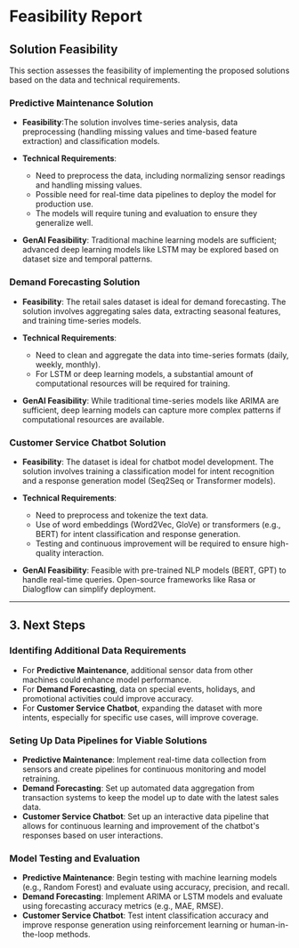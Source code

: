 # Feasibility Report

## Solution Feasibility
This section assesses the feasibility of implementing the proposed solutions based on the data and technical requirements.

### Predictive Maintenance Solution

- **Feasibility**:The solution involves time-series analysis, data preprocessing (handling missing values and time-based feature extraction)
and classification models.

- **Technical Requirements**:
  - Need to preprocess the data, including normalizing sensor readings and handling missing values.
  - Possible need for real-time data pipelines to deploy the model for production use.
  - The models will require tuning and evaluation to ensure they generalize well.

- **GenAI Feasibility**: Traditional machine learning models are sufficient; advanced deep learning models like LSTM may be explored based on dataset size and temporal patterns.



### Demand Forecasting Solution

- **Feasibility**: The retail sales dataset is ideal for demand forecasting. The solution involves aggregating sales data, extracting seasonal features, and training time-series models.

- **Technical Requirements**:
  - Need to clean and aggregate the data into time-series formats (daily, weekly, monthly).
  - For LSTM or deep learning models, a substantial amount of computational resources will be required for training.

- **GenAI Feasibility**: While traditional time-series models like ARIMA are sufficient, deep learning models can capture more complex patterns if computational resources are available.


### Customer Service Chatbot Solution

- **Feasibility**: The dataset is ideal for chatbot model development. The solution involves training a classification model for intent recognition and a response generation model (Seq2Seq or Transformer models).

- **Technical Requirements**:
  - Need to preprocess and tokenize the text data.
  - Use of word embeddings (Word2Vec, GloVe) or transformers (e.g., BERT) for intent classification and response generation.
  - Testing and continuous improvement will be required to ensure high-quality interaction.

- **GenAI Feasibility**: Feasible with pre-trained NLP models (BERT, GPT) to handle real-time queries. Open-source frameworks like Rasa or Dialogflow can simplify deployment.

---

## 3. Next Steps

### Identifing Additional Data Requirements
- For **Predictive Maintenance**, additional sensor data from other machines could enhance model performance.
- For **Demand Forecasting**, data on special events, holidays, and promotional activities could improve accuracy.
- For **Customer Service Chatbot**, expanding the dataset with more intents, especially for specific use cases, will improve coverage.

### Seting Up Data Pipelines for Viable Solutions
- **Predictive Maintenance**: Implement real-time data collection from sensors and create pipelines for continuous monitoring and model retraining.
- **Demand Forecasting**: Set up automated data aggregation from transaction systems to keep the model up to date with the latest sales data.
- **Customer Service Chatbot**: Set up an interactive data pipeline that allows for continuous learning and improvement of the chatbot's responses based on user interactions.

### Model Testing and Evaluation
- **Predictive Maintenance**: Begin testing with machine learning models (e.g., Random Forest) and evaluate using accuracy, precision, and recall.
- **Demand Forecasting**: Implement ARIMA or LSTM models and evaluate using forecasting accuracy metrics (e.g., MAE, RMSE).
- **Customer Service Chatbot**: Test intent classification accuracy and improve response generation using reinforcement learning or human-in-the-loop methods.


